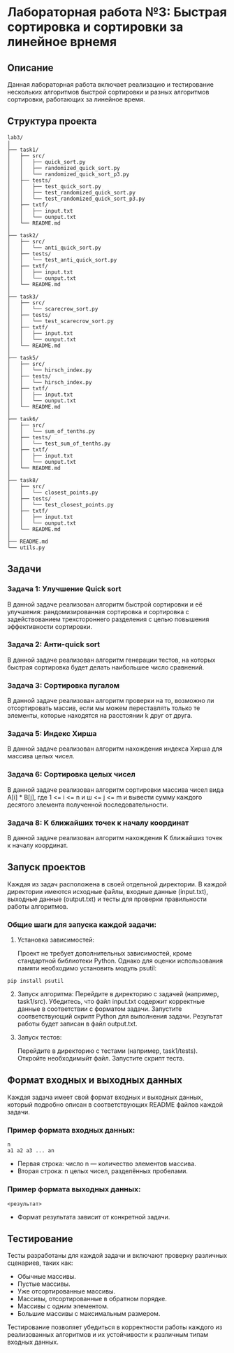 # Лабораторная работа №3: Быстрая сортировка и сортировки за линейное врнемя

## Описание

Данная лабораторная работа включает реализацию и тестирование нескольких алгоритмов быстрой сортировки и разных алгоритмов сортировки, работающих за линейное время.

## Структура проекта
```
lab3/
│
├── task1/
│   ├── src/
│   │   ├── quick_sort.py
│   │   ├── randomized_quick_sort.py
│   │   └── randomized_quick_sort_p3.py
│   ├── tests/
│   │   ├── test_quick_sort.py
│   │   ├── test_randomized_quick_sort.py
│   │   └── test_randomized_quick_sort_p3.py
│   ├── txtf/
│   │   ├── input.txt
│   │   └── ounput.txt
│   └── README.md
│
├── task2/
│   ├── src/
│   │   └── anti_quick_sort.py
│   ├── tests/
│   │   └── test_anti_quick_sort.py
│   ├── txtf/
│   │   ├── input.txt
│   │   └── ounput.txt
│   └── README.md
│
├── task3/
│   ├── src/
│   │   └── scarecrow_sort.py
│   ├── tests/
│   │   └── test_scarecrow_sort.py
│   ├── txtf/
│   │   ├── input.txt
│   │   └── ounput.txt
│   └── README.md
│
├── task5/
│   ├── src/
│   │   └── hirsch_index.py
│   ├── tests/
│   │   └── hirsch_index.py
│   ├── txtf/
│   │   ├── input.txt
│   │   └── ounput.txt
│   └── README.md
│
├── task6/
│   ├── src/
│   │   └── sum_of_tenths.py
│   ├── tests/
│   │   └── test_sum_of_tenths.py
│   ├── txtf/
│   │   ├── input.txt
│   │   └── ounput.txt
│   └── README.md
│
├── task8/
│   ├── src/
│   │   └── closest_points.py
│   ├── tests/
│   │   └── test_closest_points.py
│   ├── txtf/
│   │   ├── input.txt
│   │   └── ounput.txt
│   └── README.md
│
├── README.md
└── utils.py
```
## Задачи

### Задача 1: Улучшение Quick sort

В данной задаче реализован алгоритм быстрой сортировки и её улучшения: рандомизированная сортировка и сортировка с задействованием трехстороннего разделения с целью повышения эффективности сортировки.

### Задача 2: Анти-quick sort

В данной задаче реализован алгоритм генерации тестов, на которых быстрая сортировка будет делать наибольшее число сравнений.

### Задача 3: Сортировка пугалом

В данной задаче реализован алгоритм проверки на то, возможно ли отсортировать массив, если мы можем переставлять только те элементы, которые находятся на расстоянии k друг от друга.

### Задача 5: Индекс Хирша

В данной задаче реализован алгоритм нахождения индекса Хирша для массива целых чисел.

### Задача 6: Сортировка целых чисел

В данной задаче реализован алгоритм сортировки массива чисел вида A[i] * B[j], где 1 <= i <= n и ш <= j <= m и вывести сумму каждого десятого элемента полученной последовательности.

### Задача 8: K ближайших точек к началу координат

В данной задаче реализован алгоритм нахождения K ближайшиз точек к началу координат.

## Запуск проектов

Каждая из задач расположена в своей отдельной директории. В каждой директории имеются исходные файлы, входные данные (input.txt), выходные данные (output.txt) и тесты для проверки правильности работы алгоритмов.

### Общие шаги для запуска каждой задачи:

1. Установка зависимостей:

    Проект не требует дополнительных зависимостей, кроме стандартной библиотеки Python. Однако для оценки использования памяти необходимо установить модуль psutil:
```
pip install psutil
```

2. Запуск алгоритма:
    Перейдите в директорию с задачей (например, task1/src).
    Убедитесь, что файл input.txt содержит корректные данные в соответствии с форматом задачи.
    Запустите соответствующий скрипт Python для выполнения задачи.
    Результат работы будет записан в файл output.txt.

3. Запуск тестов:

    Перейдите в директорию с тестами (например, task1/tests).
    Откройте необходимыйт файл. 
    Запустите скрипт теста. 

## Формат входных и выходных данных

Каждая задача имеет свой формат входных и выходных данных, который подробно описан в соответствующих README файлов каждой задачи.

### Пример формата входных данных:
```
n
a1 a2 a3 ... an
```
- Первая строка: число n — количество элементов массива.
- Вторая строка: n целых чисел, разделённых пробелами.

### Пример формата выходных данных:
```
<результат>
```
- Формат результата зависит от конкретной задачи.

## Тестирование

Тесты разработаны для каждой задачи и включают проверку различных сценариев, таких как:

- Обычные массивы.
- Пустые массивы.
- Уже отсортированные массивы.
- Массивы, отсортированные в обратном порядке.
- Массивы с одним элементом.
- Большие массивы с максимальным размером.

Тестирование позволяет убедиться в корректности работы каждого из реализованных алгоритмов и их устойчивости к различным типам входных данных.
